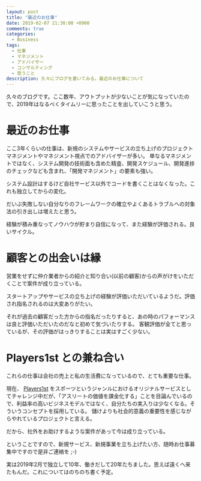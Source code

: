 ```yaml
---
layout: post
title: "最近のお仕事"
date: 2019-02-07 21:30:00 +0900
comments: true
categories:
  - Business
tags:
  - 仕事
  - マネジメント
  - アドバイザー
  - コンサルティング
  - 思うこと
description: 久々にブログを書いてみる。最近のお仕事について
---
```

久々のブログです。ここ数年、アウトプットが少ないことが気になっていたので、2019年はなるべくタイムリーに思ったことを出していこうと思う。

# 最近のお仕事

ここ3年くらいの仕事は、新規のシステムやサービスの立ち上げのプロジェクトマネジメントやマネジメント視点でのアドバイザーが多い。
単なるマネジメントではなく、システム開発の技術面も含めた精査、開発スケジュール、開発進捗のチェックなども含まれ、「開発マネジメント」の要素も強い。

システム設計はするけど自社サービス以外でコードを書くことはなくなった。これも独立してからの変化。

だいぶ失敗しない自分なりのフレームワークの確立やよくあるトラブルへの対象法の引き出しは増えたと思う。

経験が積み重なってノウハウが貯まり自信になって、また経験が評価される。良いサイクル。

# 顧客との出会いは縁

営業をせずに仲介業者からの紹介と知り合い(以前の顧客)からの声がけをいただくことで案件が成り立っている。

スタートアップやサービスの立ち上げの経験が評価いただいているようだ。評価され指名されるのは大変ありがたい。

それが過去の顧客だった方からの指名だったりすると、あの時のパフォーマンスは良と評価いただいたのだなと初めて気づいたりする。
客観評価が全てと思っているが、その評価がはっきりすることは実はすごく少ない。

# Players1st との兼ね合い

これらの仕事は会社の売上と私の生活費になっているので、とても重要な仕事。

現在、 [Players1st](http://players1.st) をスポーツというジャンルにおけるオリジナルサービスとしてチャレンジ中だが、「アスリートの価値を課金化する」ことを目論んでいるので、利益率の高いビジネスモデルではなく、自分たちの実入りは少なくなる。そういうコンセプトを採用している。
儲けよりも社会的意義の重要性を感じながらやれているプロジェクトと言える。

だから、社外をお助けするような案件があって今は成り立っている。

ということですので、新規サービス、新規事業を立ち上げたい方、随時お仕事募集中ですので是非ご連絡を ;-)


実は2019年2月で独立して10年、働きだして20年たちました。思えば遠くへ来たもんだ。これについてはのちのち書く予定。
